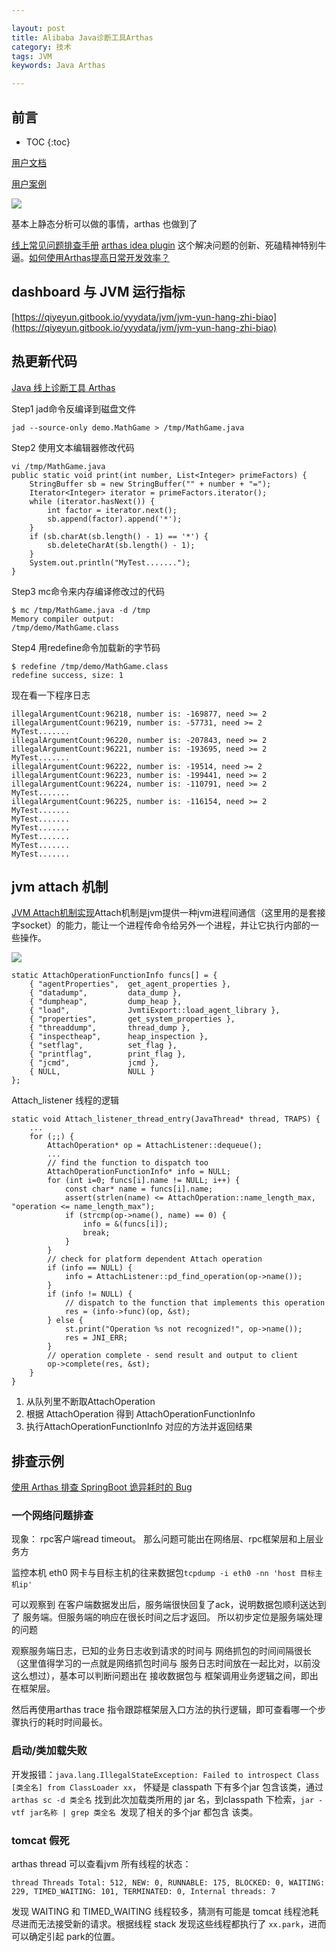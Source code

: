 ```yaml
---

layout: post
title: Alibaba Java诊断工具Arthas
category: 技术
tags: JVM
keywords: Java Arthas

---
```


## 前言

* TOC
{:toc}

[用户文档](https://alibaba.github.io/arthas/index.html)
	
[用户案例](https://github.com/alibaba/arthas/issues?q=label%3Auser-case)


![](/public/upload/java/arthas_xmind.png)

基本上静态分析可以做的事情，arthas 也做到了

[线上常见问题排查手册](https://mp.weixin.qq.com/s/uajRpzDayZSwTEPhFUoVbQ)
[arthas idea plugin](https://github.com/WangJi92/arthas-idea-plugin) 这个解决问题的创新、死磕精神特别牛逼。[如何使用Arthas提高日常开发效率？](https://mp.weixin.qq.com/s/UAO5qHvO6VIhvyCSZnW--g)

## dashboard 与 JVM 运行指标

[https://qiyeyun.gitbook.io/yyydata/jvm/jvm-yun-hang-zhi-biao](https://qiyeyun.gitbook.io/yyydata/jvm/jvm-yun-hang-zhi-biao)

## 热更新代码

[Java 线上诊断工具 Arthas](https://yq.aliyun.com/articles/705435)

Step1 jad命令反编译到磁盘文件

    jad --source-only demo.MathGame > /tmp/MathGame.java

Step2 使用文本编辑器修改代码

    vi /tmp/MathGame.java
    public static void print(int number, List<Integer> primeFactors) {
        StringBuffer sb = new StringBuffer("" + number + "=");
        Iterator<Integer> iterator = primeFactors.iterator();
        while (iterator.hasNext()) {
            int factor = iterator.next();
            sb.append(factor).append('*');
        }
        if (sb.charAt(sb.length() - 1) == '*') {
            sb.deleteCharAt(sb.length() - 1);
        }
        System.out.println("MyTest.......");
    }

Step3 mc命令来内存编译修改过的代码

    $ mc /tmp/MathGame.java -d /tmp
    Memory compiler output:
    /tmp/demo/MathGame.class

Step4 用redefine命令加载新的字节码

    $ redefine /tmp/demo/MathGame.class
    redefine success, size: 1

现在看一下程序日志

    illegalArgumentCount:96218, number is: -169877, need >= 2
    illegalArgumentCount:96219, number is: -57731, need >= 2
    MyTest.......
    illegalArgumentCount:96220, number is: -207843, need >= 2
    illegalArgumentCount:96221, number is: -193695, need >= 2
    MyTest.......
    illegalArgumentCount:96222, number is: -19514, need >= 2
    illegalArgumentCount:96223, number is: -199441, need >= 2
    illegalArgumentCount:96224, number is: -110791, need >= 2
    MyTest.......
    illegalArgumentCount:96225, number is: -116154, need >= 2
    MyTest.......
    MyTest.......
    MyTest.......
    MyTest.......
    MyTest.......
    MyTest.......

## jvm attach 机制

[JVM Attach机制实现](http://lovestblog.cn/blog/2014/06/18/jvm-attach/)Attach机制是jvm提供一种jvm进程间通信（这里用的是套接字socket）的能力，能让一个进程传命令给另外一个进程，并让它执行内部的一些操作。

![](/public/upload/java/jvm_attach.png)

    static AttachOperationFunctionInfo funcs[] = {
        { "agentProperties",  get_agent_properties },
        { "datadump",         data_dump },
        { "dumpheap",         dump_heap },
        { "load",             JvmtiExport::load_agent_library },
        { "properties",       get_system_properties },
        { "threaddump",       thread_dump },
        { "inspectheap",      heap_inspection },
        { "setflag",          set_flag },
        { "printflag",        print_flag },
        { "jcmd",             jcmd },
        { NULL,               NULL }
    };

Attach_listener 线程的逻辑

    static void Attach_listener_thread_entry(JavaThread* thread, TRAPS) {
        ...
        for (;;) {
            AttachOperation* op = AttachListener::dequeue();
            ...
            // find the function to dispatch too
            AttachOperationFunctionInfo* info = NULL;
            for (int i=0; funcs[i].name != NULL; i++) {
                const char* name = funcs[i].name;
                assert(strlen(name) <= AttachOperation::name_length_max, "operation <= name_length_max");
                if (strcmp(op->name(), name) == 0) {
                    info = &(funcs[i]);
                    break;
                }
            }
            // check for platform dependent Attach operation
            if (info == NULL) {
                info = AttachListener::pd_find_operation(op->name());
            }
            if (info != NULL) {
                // dispatch to the function that implements this operation
                res = (info->func)(op, &st);
            } else {
                st.print("Operation %s not recognized!", op->name());
                res = JNI_ERR;
            }
            // operation complete - send result and output to client
            op->complete(res, &st);
        }
    }

1. 从队列里不断取AttachOperation
2. 根据 AttachOperation 得到 AttachOperationFunctionInfo
3. 执行AttachOperationFunctionInfo 对应的方法并返回结果

## 排查示例 

[使用 Arthas 排查 SpringBoot 诡异耗时的 Bug](https://mp.weixin.qq.com/s/2qIR2c436NxiEbWbMCUCLA)

### 一个网络问题排查

现象： rpc客户端read timeout。 那么问题可能出在网络层、rpc框架层和上层业务方


监控本机 eth0 网卡与目标主机的往来数据包`tcpdump -i eth0 -nn 'host 目标主机ip'`

可以观察到 在客户端数据发出后，服务端很快回复了ack，说明数据包顺利送达到了 服务端。但服务端的响应在很长时间之后才返回。 所以初步定位是服务端处理的问题

观察服务端日志，已知的业务日志收到请求的时间与 网络抓包的时间间隔很长（这里值得学习的一点就是网络抓包时间与 服务日志时间放在一起比对，以前没这么想过），基本可以判断问题出在  接收数据包与 框架调用业务逻辑之间，即出在框架层。

然后再使用arthas trace 指令跟踪框架层入口方法的执行逻辑，即可查看哪一个步骤执行的耗时时间最长。

### 启动/类加载失败

开发报错：`java.lang.IllegalStateException: Failed to introspect Class [类全名] from ClassLoader xx`，
怀疑是 classpath 下有多个jar 包含该类，通过 `arthas sc -d 类全名` 找到此次加载类所用的 jar 名，到classpath 下检索，`jar -vtf jar名称 | grep 类全名 `发现了相关的多个jar 都包含 该类。

### tomcat 假死

arthas  thread 可以查看jvm 所有线程的状态：
```
thread Threads Total: 512, NEW: 0, RUNNABLE: 175, BLOCKED: 0, WAITING: 229, TIMED_WAITING: 101, TERMINATED: 0, Internal threads: 7
```
发现 WAITING 和 TIMED_WAITING 线程较多，猜测有可能是 tomcat 线程池耗尽进而无法接受新的请求。根据线程 stack 发现这些线程都执行了 `xx.park`，进而可以确定引起 park的位置。